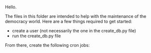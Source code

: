 Hello.

The files in this folder are intended to help with the maintenance of the democracy world. Here are a few things required to get started:

- create a user (not necessarily the one in the create_db.py file)
- run the create_db.py file

From there, create the following cron jobs:


